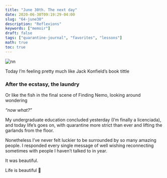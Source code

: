 ```yaml
---
title: "June 30th. The next day"
date: 2020-06-30T09:19:29-04:00
slug: "64-june30"
description: "Reflexions"
keywords: ["memoir"]
draft: false
tags: ["quarantine-journal", "favorites", "lessons"]
math: true
toc: true
---
```

![nn](/63-june30.jpg)

Today I’m feeling pretty much like Jack Konfield’s book tittle

<h3>After the ecstasy, the laundry</h3>

Or like the fish in the final scene of Finding Nemo, looking around wondering

*“now what?”*

My undergraduate education concluded yesterday (I’m finally a licenciada), and today life’s goes on, with quarantine more strict than ever and lifting the garlands from the floor.

Nonetheless I’ve never felt luckier to be surrounded by so many amazing people. I responded every single message of well wishing reconnecting sometimes with people I haven’t talked to in year.

It was beautiful.

Life is beautiful 💙